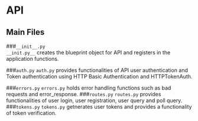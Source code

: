 # API
## Main Files

###`__init__.py`	
`__init.py__` creates the blueprint object for API and registers in the application functions.

###`auth.py`
`auth.py` provides functionalities of API user authentication and Token authentication using HTTP Basic Authentication and HTTPTokenAuth.

###`errors.py`
`errors.py` holds error handling functions such as bad requests	and error_response.
###`routes.py`
`routes.py` provides functionalities of user login, user registration, user query and poll query. 
###`tokens.py`
`tokens.py` getnerates user tokens and provides a functionality of token verification.

